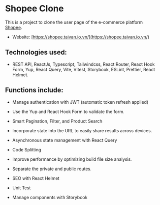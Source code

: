 # Shopee Clone

This is a project to clone the user page of the e-commerce platform [Shopee](https://shopee.vn/).

- Website: [https://shopee.taivan.io.vn/](https://shopee.taivan.io.vn/)

## Technologies used: 
- REST API, ReactJs, Typescript, Tailwindcss, React Router, React Hook Form, 
Yup, React Query, Vite, Vitest, Storybook, ESLint, Prettier, React Helmet.
  
## Functions include:
- Manage authentication with JWT (automatic token refresh applied)

- Use the Yup and React Hook Form to validate the form.

- Smart Pagination, Filter, and Product Search

- Incorporate state into the URL to easily share results across devices.
  
- Asynchronous state management with React Query

- Code Splitting

- Improve performance by optimizing build file size analysis.

- Separate the private and public routes.

- SEO with React Helmet

- Unit Test

- Manage components with Storybook







